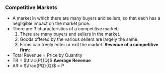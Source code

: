 ### Competitive Markets
- A market in which there are many buyers and sellers, so that each has a negligible impact on the market price.
- There are 3 characteristics of a competitive market:
	1. There are many buyers and sellers in the market.
	2. Goods offered by the various sellers are largely the same.
	3. Firms can freely enter or exit the market.
**Revenue of a competitive firm**:
- Total Revenue  = Price by Quantity
- TR = $\frac{P}{Q}$
**Average Revenue**
- AR = $\frac{PQ}{Q}$ = P
